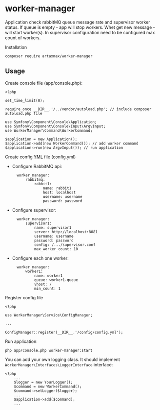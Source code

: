 # worker-manager

Application check rabbitMQ queue message rate and supervisor worker status.
If queue is empty - app will stop workers. Whet get new message - will start worker(s).
In supervisor configuration need to be configured max count of workers.

Installation

    composer require artaxmax/worker-manager
    
## Usage

Create console file (app/console.php):

    <?php
    
    set_time_limit(0);
    
    require_once __DIR__.'/../vendor/autoload.php'; // include composer autoload.php file
    
    use Symfony\Component\Console\Application;
    use Symfony\Component\Console\Input\ArgvInput;
    use WorkerManager\Command\WorkerCommand;
    
    $application = new Application();
    $application->add(new WorkerCommand()); // add worker command
    $application->run(new ArgvInput()); // run application
    
Create config [YML](http://yaml.org/) file (config.yml)

* Configure RabbitMQ api:

        worker_manager:
            rabbitmq:
                rabbit1:
                    name: rabbit1
                    host: localhost
                    username: username
                    password: password

* Configure supervisor:

        worker_manager:
            supervisor1:
                name: supervisor1
                server: http://localhost:8081
                username: username
                password: password
                config: /.../supervisor.conf
                max_worker_count: 10
                
* Configure each one worker:

        worker_manager:
            worker1:
                name: worker1
                queue: worker1-queue
                vhost: /
                min_count: 1
        
Register config file

    <?php
    
    use WorkerManager\Service\ConfigManager;
    
    ...
    
    ConfigManager::register(__DIR__.'/config/config.yml');

Run application:

    php app/console.php worker-manager:start
    

You can add your own logging class. It should implement `WorkerManager\Interfaces\LoggerInterface` interface:

    <?php
        ...
        $logger = new YourLogger();
        $command = new WorkerCommand();
        $command->setLogger($logger);
        ...
        $application->add($command);
        ...


